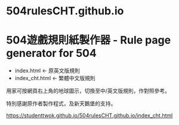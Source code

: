 # 504rulesCHT.github.io
# 504遊戲規則紙製作器 - Rule page generator for 504

- index.html <- 原英文版規則
- index_cht.html <- 繁體中文版規則

用家可按網頁右上角的地球圖示，切換至中/英文版規則，作對照參考。

特別感謝原作者製作程式，及新天鵝堡的支持。

https://studenttwok.github.io/504rulesCHT.github.io/index_cht.html
